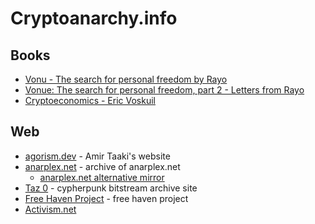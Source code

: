 # Cryptoanarchy.info 

## Books
- [Vonu - The search for personal freedom by Rayo](https://ad-store.sgp1.digitaloceanspaces.com/LUA/Documents/VONU%20-%20The%20Search%20for%20Personal%20Freedom%20by%20Rayo.pdf)
- [Vonue: The search for personal freedom, part 2 - Letters from Rayo](https://ad-store.sgp1.digitaloceanspaces.com/VONU/2022/08/Vonu%202%20Paperback%20Interior%20Final.pdf)
- [Cryptoeconomics - Eric Voskuil](https://voskuil.org/cryptoeconomics/cryptoeconomics.pdf)

## Web 
- [agorism.dev](https://agorism.dev/) - Amir Taaki's website
- [anarplex.net](https://anarplex.sirion.io/) - archive of anarplex.net
  - [anarplex.net alternative mirror](https://anarplex.cypherpunk.wtf/)
- [Taz 0](https://taz0.sirion.io/) - cypherpunk bitstream archive site
- [Free Haven Project](https://www.freehaven.net/) - free haven project
- [Activism.net](https://activism.net/) 
